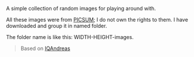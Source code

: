 
A simple collection of random images for playing around with.

All these images were from [PICSUM](https://picsum.photos); I do not own the rights to them. I have downloaded and group it in named folder.

The folder name is like this: WIDTH-HEIGHT-images.

> Based on [IQAndreas](https://github.com/IQAndreas/sample-images.git)
